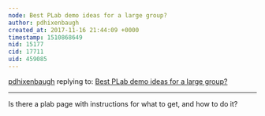 ```yaml
---
node: Best PLab demo ideas for a large group?
author: pdhixenbaugh
created_at: 2017-11-16 21:44:09 +0000
timestamp: 1510868649
nid: 15177
cid: 17711
uid: 459085
---
```




[pdhixenbaugh](../profile/pdhixenbaugh) replying to: [Best PLab demo ideas for a large group?](../notes/pdhixenbaugh/11-13-2017/best-plab-demo-ideas-for-a-large-group)

----
Is there a plab page with instructions for what to get, and how to do it?